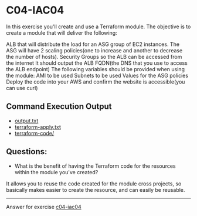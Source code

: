 # C04-IAC04

In this exercise you'll create and use a Terraform module. The objective is to create a module that will deliver the following:

ALB that will distribute the load for an ASG group of EC2 instances.
The ASG will have 2 scaling policies(one to increase and another to decrease the number of hosts).
Security Groups so the ALB can be accessed from the internet
It should output the ALB FQDN(the DNS that you use to access the ALB endpoint)
The following variables should be provided when using the module:
AMI to be used
Subnets to be used
Values for the ASG policies
Deploy the code into your AWS and confirm the website is accessible(you can use curl)

## Command Execution Output
- [output.txt](output.txt)
- [terraform-apply.txt](terraform-apply.txt)
- [terraform-code/](terraform-code/)

## Questions:
- What is the benefit of having the Terraform code for the resources within the module you've created?

It allows you to reuse the code created for the module cross projects, so basically makes easier to create the resource, and can easily be reusable. 

<!-- Don't change anything below this point-->
<!-- Before commiting, remove both commented lines--> 
***
Answer for exercise [c04-iac04](https://github.com/devopsacademyau/academy/blob/c41e824fb2a2c55e3a30b2371a87e3a7551b6741/classes/04class/exercises/c04-iac04/README.md)
